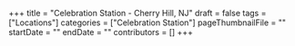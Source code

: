 +++
title = "Celebration Station - Cherry Hill, NJ"
draft = false
tags = ["Locations"]
categories = ["Celebration Station"]
pageThumbnailFile = ""
startDate = ""
endDate = ""
contributors = []
+++
